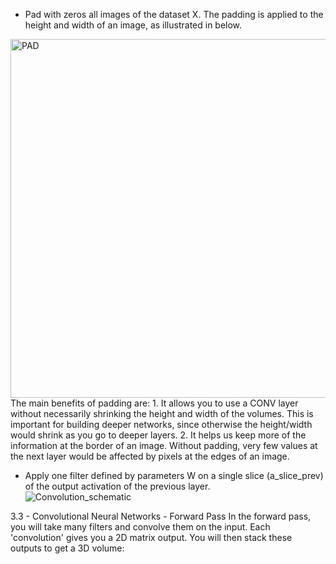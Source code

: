 * Pad with zeros all images of the dataset X. The padding is applied to the height and width of an image, 
as illustrated in below.
<img width="574" alt="PAD" src="https://user-images.githubusercontent.com/78735911/144033668-5a135959-337a-4edd-b3cf-6f0d7e25e299.png">
The main benefits of padding are:
1. It allows you to use a CONV layer without necessarily shrinking the height and width of the volumes. This is important for building deeper networks, since otherwise the height/width would shrink as you go to deeper layers.
2. It helps us keep more of the information at the border of an image. Without padding, very few values at the next layer would be affected by pixels at the edges of an image.

 * Apply one filter defined by parameters W on a single slice (a_slice_prev) of the output activation 
 of the previous layer.   
![Convolution_schematic](https://user-images.githubusercontent.com/78735911/144041948-845be123-cbf2-46cd-ae65-cc1a4c3654a4.gif)

3.3 - Convolutional Neural Networks - Forward Pass
In the forward pass, you will take many filters and convolve them on the input. Each 'convolution' gives you a 2D matrix output. You will then stack these outputs to get a 3D volume:

